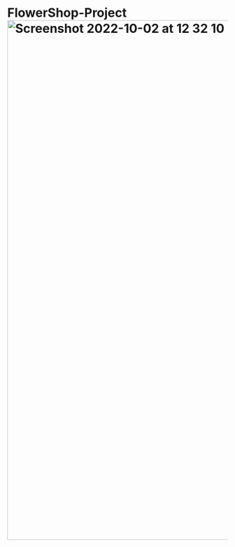 # FlowerShop-Project<img width="1189" alt="Screenshot 2022-10-02 at 12 32 10" src="https://user-images.githubusercontent.com/109438310/193447596-9f6e4f36-5466-4997-af97-c0e85d882ada.png">
